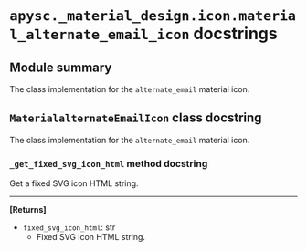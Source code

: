 # `apysc._material_design.icon.material_alternate_email_icon` docstrings

## Module summary

The class implementation for the `alternate_email` material icon.

## `MaterialalternateEmailIcon` class docstring

The class implementation for the `alternate_email` material icon.

### `_get_fixed_svg_icon_html` method docstring

Get a fixed SVG icon HTML string.<hr>

**[Returns]**

- `fixed_svg_icon_html`: str
  - Fixed SVG icon HTML string.